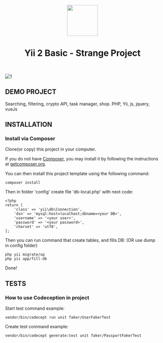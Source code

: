 <p align="center">
    <a href="https://github.com/yiisoft" target="_blank">
        <img src="https://avatars0.githubusercontent.com/u/993323" height="100px">
    </a>
    <h1 align="center">Yii 2 Basic - Strange Project</h1>
    <br>
</p>

![1](https://github.com/whiteromka/yii2-strange/assets/58069286/db82e5ca-7f07-4a44-8c49-0c5f48554e46)


DEMO PROJECT 
------------
Searching, filtering, crypto API, task manager, shop.
PHP, Yii, js, jquery, vueJs

INSTALLATION
------------

### Install via Composer

Clone(or copy) this project in your computer.


If you do not have [Composer](http://getcomposer.org/), you may install it by following the instructions
at [getcomposer.org](http://getcomposer.org/doc/00-intro.md#installation-nix).

You can then install this project template using the following command:

~~~
composer install
~~~

Then in folder 'config' create file 'db-local.php' with next code:
~~~
<?php
return [
    'class' => 'yii\db\Connection',
    'dsn' => 'mysql:host=localhost;dbname=<your DB>',
    'username' => '<your user>',
    'password' => '<your password>',
    'charset' => 'utf8',
];
~~~

Then you can run command that create tables, and fills DB: (OR use dump in config folder)

~~~
php yii migrate/up
php yii app/fill-db
~~~

Done!


TESTS
------------

### How to use Codeception in project
Start test command example:
~~~
vendor/bin/codecept run unit faker/UserFakerTest
~~~

Create test command example:
~~~
vendor/bin/codecept generate:test unit faker/PassportFakerTest
~~~


